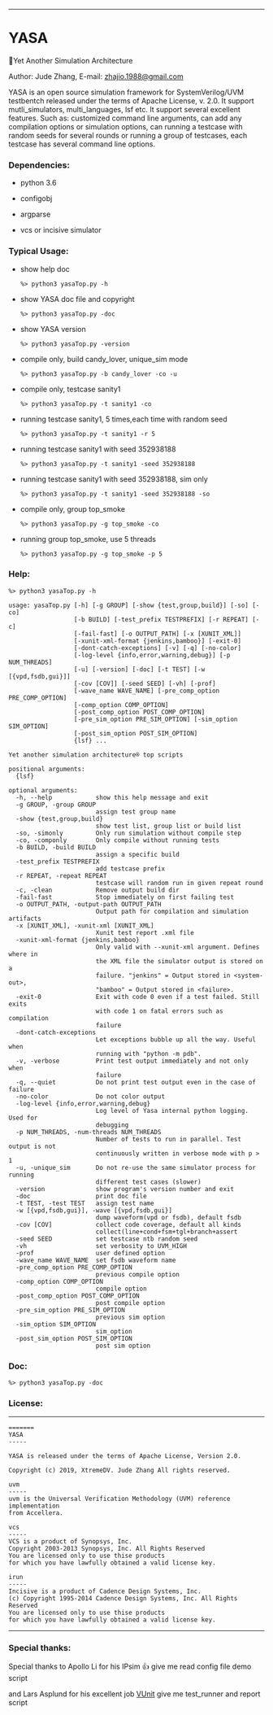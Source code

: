 *******************************************************************************
# YASA

:snail:Yet Another Simulation Architecture

Author: Jude Zhang, E-mail: zhajio.1988@gmail.com

YASA is an open source simulation framework for SystemVerilog/UVM testbentch
released under the terms of Apache License, v. 2.0. 
It support mutli_simulators, multi_languages, lsf etc.
It support several excellent features. Such as:
customized command line arguments, can add any compilation options or simulation options, 
can running a testcase with random seeds for several rounds or running a group of 
testcases, each testcase has several command line options.

### Dependencies:
* python 3.6
* configobj
* argparse

* vcs or incisive simulator

### Typical Usage:
* show help doc

    `%> python3 yasaTop.py -h`
    
* show YASA doc file and copyright

    `%> python3 yasaTop.py -doc`
    
* show YASA version

    `%> python3 yasaTop.py -version`
    
* compile only, build candy_lover, unique_sim mode

    `%> python3 yasaTop.py -b candy_lover -co -u`
    
* compile only, testcase sanity1

    `%> python3 yasaTop.py -t sanity1 -co`
    
* running testcase sanity1, 5 times,each time with random seed

    `%> python3 yasaTop.py -t sanity1 -r 5`
    
* running testcase sanity1 with seed 352938188

    `%> python3 yasaTop.py -t sanity1 -seed 352938188`

* running testcase sanity1 with seed 352938188, sim only

    `%> python3 yasaTop.py -t sanity1 -seed 352938188 -so`
    
* compile only, group top_smoke

    `%> python3 yasaTop.py -g top_smoke -co`
    
* running group top_smoke, use 5 threads

    `%> python3 yasaTop.py -g top_smoke -p 5`

### Help:
    %> python3 yasaTop.py -h
```
usage: yasaTop.py [-h] [-g GROUP] [-show {test,group,build}] [-so] [-co]
                  [-b BUILD] [-test_prefix TESTPREFIX] [-r REPEAT] [-c]
                  [-fail-fast] [-o OUTPUT_PATH] [-x [XUNIT_XML]]
                  [-xunit-xml-format {jenkins,bamboo}] [-exit-0]
                  [-dont-catch-exceptions] [-v] [-q] [-no-color]
                  [-log-level {info,error,warning,debug}] [-p NUM_THREADS]
                  [-u] [-version] [-doc] [-t TEST] [-w [{vpd,fsdb,gui}]]
                  [-cov [COV]] [-seed SEED] [-vh] [-prof]
                  [-wave_name WAVE_NAME] [-pre_comp_option PRE_COMP_OPTION]
                  [-comp_option COMP_OPTION]
                  [-post_comp_option POST_COMP_OPTION]
                  [-pre_sim_option PRE_SIM_OPTION] [-sim_option SIM_OPTION]
                  [-post_sim_option POST_SIM_OPTION]
                  {lsf} ...

Yet another simulation architecture® top scripts

positional arguments:
  {lsf}

optional arguments:
  -h, --help            show this help message and exit
  -g GROUP, -group GROUP
                        assign test group name
  -show {test,group,build}
                        show test list, group list or build list
  -so, -simonly         Only run simulation without compile step
  -co, -componly        Only compile without running tests
  -b BUILD, -build BUILD
                        assign a specific build
  -test_prefix TESTPREFIX
                        add testcase prefix
  -r REPEAT, -repeat REPEAT
                        testcase will random run in given repeat round
  -c, -clean            Remove output build dir
  -fail-fast            Stop immediately on first failing test
  -o OUTPUT_PATH, -output-path OUTPUT_PATH
                        Output path for compilation and simulation artifacts
  -x [XUNIT_XML], -xunit-xml [XUNIT_XML]
                        Xunit test report .xml file
  -xunit-xml-format {jenkins,bamboo}
                        Only valid with --xunit-xml argument. Defines where in
                        the XML file the simulator output is stored on a
                        failure. "jenkins" = Output stored in <system-out>,
                        "bamboo" = Output stored in <failure>.
  -exit-0               Exit with code 0 even if a test failed. Still exits
                        with code 1 on fatal errors such as compilation
                        failure
  -dont-catch-exceptions
                        Let exceptions bubble up all the way. Useful when
                        running with "python -m pdb".
  -v, -verbose          Print test output immediately and not only when
                        failure
  -q, --quiet           Do not print test output even in the case of failure
  -no-color             Do not color output
  -log-level {info,error,warning,debug}
                        Log level of Yasa internal python logging. Used for
                        debugging
  -p NUM_THREADS, -num-threads NUM_THREADS
                        Number of tests to run in parallel. Test output is not
                        continuously written in verbose mode with p > 1
  -u, -unique_sim       Do not re-use the same simulator process for running
                        different test cases (slower)
  -version              show program's version number and exit
  -doc                  print doc file
  -t TEST, -test TEST   assign test name
  -w [{vpd,fsdb,gui}], -wave [{vpd,fsdb,gui}]
                        dump waveform(vpd or fsdb), default fsdb
  -cov [COV]            collect code coverage, default all kinds
                        collect(line+cond+fsm+tgl+branch+assert
  -seed SEED            set testcase ntb random seed
  -vh                   set verbosity to UVM_HIGH
  -prof                 user defined option
  -wave_name WAVE_NAME  set fsdb waveform name
  -pre_comp_option PRE_COMP_OPTION
                        previous compile option
  -comp_option COMP_OPTION
                        compile option
  -post_comp_option POST_COMP_OPTION
                        post compile option
  -pre_sim_option PRE_SIM_OPTION
                        previous sim option
  -sim_option SIM_OPTION
                        sim_option
  -post_sim_option POST_SIM_OPTION
                        post sim option
```

### Doc:
    %> python3 yasaTop.py -doc
    
### License:
******************************************************************************
```
=======
YASA
-----

YASA is released under the terms of Apache License, Version 2.0.

Copyright (c) 2019, XtremeDV. Jude Zhang All rights reserved.

uvm
-----
uvm is the Universal Verification Methodology (UVM) reference implementation 
from Accellera.

vcs
-----
VCS is a product of Synopsys, Inc.
Copyright 2003-2013 Synopsys, Inc. All Rights Reserved
You are licensed only to use thise products
for which you have lawfully obtained a valid license key.

irun
-----
Incisive is a product of Cadence Design Systems, Inc.
(c) Copyright 1995-2014 Cadence Design Systems, Inc. All Rights Reserved
You are licensed only to use thise products
for which you have lawfully obtained a valid license key.
```
*******************************************************************************

### Special thanks:
Special thanks to Apollo Li for his IPsim :+1: give me read config file demo script

and Lars Asplund for his excellent job [VUnit](https://github.com/VUnit/vunit) give me test_runner and report script
